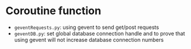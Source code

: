 # Coroutine function
- `geventRequests.py`: using gevent to send get/post requests
- `geventDB.py`: set global database connection handle and to prove that using gevent will not increase database connection numbers  
